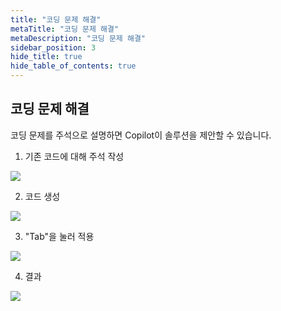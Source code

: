 ```yaml
---
title: "코딩 문제 해결"
metaTitle: "코딩 문제 해결"
metaDescription: "코딩 문제 해결"
sidebar_position: 3
hide_title: true
hide_table_of_contents: true
---
```


## 코딩 문제 해결

코딩 문제를 주석으로 설명하면 Copilot이 솔루션을 제안할 수 있습니다.

1. 기존 코드에 대해 주석 작성
<div className="img-wrapper">
     <img src={require('@site/static/img/use-comment/fix-problem/fix-1.png').default} />
  </div>

2. 코드 생성
<div className="img-wrapper">
     <img src={require('@site/static/img/use-comment/fix-problem/fix-2.png').default} />
  </div>

3. "Tab"을 눌러 적용
<div className="img-wrapper">
     <img src={require('@site/static/img/use-comment/fix-problem/fix-3.png').default} />
  </div>

4. 결과
<div className="img-wrapper">
     <img src={require('@site/static/img/use-comment/fix-problem/fix-4.png').default} />
  </div>
